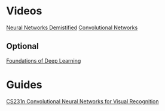 # Videos

[Neural Networks Demistified](https://www.youtube.com/playlist?list=PLiaHhY2iBX9hdHaRr6b7XevZtgZRa1PoU)
[Convolutional Networks](https://www.youtube.com/watch?v=jajksuQW4mc)

## Optional

[Foundations of Deep Learning](https://www.youtube.com/watch?v=zij_FTbJHsk&list=PLWtzrfzH7gsfxTs8neTRJDXuqAn7qeV4E)

# Guides

[CS231n Convolutional Neural Networks for Visual Recognition](https://cs231n.github.io/)
